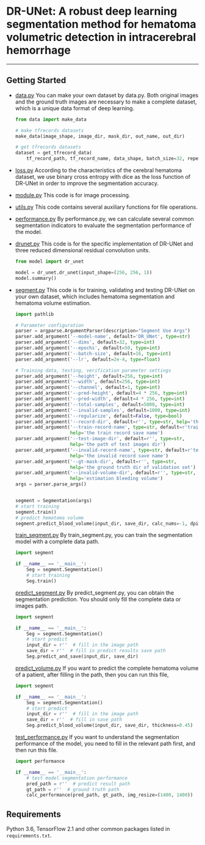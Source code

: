 # DR-UNet: A robust deep learning segmentation method for hematoma volumetric detection in intracerebral hemorrhage

------


## Getting Started

- [data.py](drunet/data.py)  You can make your own dataset by data.py. Both original images and the ground truth images are necessary to make a complete dataset, which is a unique data format of deep learning.

  ```python
  from data import make_data
  
  # make tfrecords datasets
  make_data(image_shape, image_dir, mask_dir, out_name, out_dir)
  
  # get tfrecords datasets
  dataset = get_tfrecord_data(
      tf_record_path, tf_record_name, data_shape, batch_size=32, repeat=1, shuffle=True)
  ```

- [loss.py](drunet/loss.py)  According to the characteristics of the cerebral hematoma dataset, we use binary cross entropy with dice as the loss function of DR-UNet in order to improve the segmentation accuracy. 

- [module.py](drunet/module.py) This code is for image processing.

- [utils.py](drunet/utils.py) This code contains several auxiliary functions for file operations.

- [performance.py](drunet/performance.py) By performance.py, we can calculate several common segmentation indicators to evaluate the segmentation performance of the model.

- [drunet.py](drunet/model/dr_unet.py) This code is for the specific implementation of DR-UNet and three reduced dimensional residual convolution units.

  ```python
  from model import dr_unet
  
  model = dr_unet.dr_unet(input_shape=(256, 256, 1))
  model.summary()
  ```

- [segment.py](drunet/segment.py) This code is for training, validating and testing DR-UNet on your own dataset, which includes hematoma segmentation and hematoma volume estimation.

  ```python
  import pathlib
  
  # Parameter configuration
  parser = argparse.ArgumentParser(description="Segment Use Args")
  parser.add_argument('--model-name', default='DR_UNet', type=str)
  parser.add_argument('--dims', default=32, type=int)
  parser.add_argument('--epochs', default=50, type=int)
  parser.add_argument('--batch-size', default=16, type=int)
  parser.add_argument('--lr', default=2e-4, type=float)
  
  # Training data, testing, verification parameter settings
  parser.add_argument('--height', default=256, type=int)
  parser.add_argument('--width', default=256, type=int)
  parser.add_argument('--channel', default=1, type=int)
  parser.add_argument('--pred-height', default=4 * 256, type=int)
  parser.add_argument('--pred-width', default=4 * 256, type=int)
  parser.add_argument('--total-samples', default=5000, type=int)
  parser.add_argument('--invalid-samples', default=1000, type=int)
  parser.add_argument('--regularize', default=False, type=bool)
  parser.add_argument('--record-dir', default=r'', type=str, help='the save dir of tfrecord')
  parser.add_argument('--train-record-name', type=str, default=r'train_data', 
                      help='the train record save name')
  parser.add_argument('--test-image-dir', default=r'', type=str, 
                      help='the path of test images dir')
  parser.add_argument('--invalid-record-name', type=str, default=r'test_data', 
                      help='the invalid record save name')
  parser.add_argument('--gt-mask-dir', default=r'', type=str, 
                      help='the ground truth dir of validation set')
  parser.add_argument('--invalid-volume-dir', default=r'', type=str, 
                      help='estimation bleeding volume')
  args = parser.parse_args()
  
  
  segment = Segmentation(args)
  # start training
  segment.train() 
  # predict hematoma volume
  segment.predict_blood_volume(input_dir, save_dir, calc_nums=-1, dpi=96, thickness=0.45)
  ```

  [train_segment.py](drunet/train_segment.py) By train_segment.py, you can train the segmentation model with a complete data path.
  
  ```python
  import segment
  
  if __name__ == '__main__':
      Seg = segment.Segmentation()
      # start training
      Seg.train()
  ```
  
  [predict_segment.py](drunet/predict_segment.py) By predict_segment.py, you can obtain the segmentation prediction. You should only fill the complete data or images path.
  
  ```python
  import segment
  
  if __name__ == '__main__':
      Seg = segment.Segmentation()
      # start predict
      input_dir = r''  # fill in the image path
      save_dir = r''  # fill in predict results save path
      Seg.predict_and_save(input_dir, save_dir)
  
  ```
  
  [predict_volume.py](drunet/predict_volume.py) If you want to predict the complete hematoma volume of a patient, after filling in the path, then you can run this file,
  
  ```python
  import segment
  
  if __name__ == '__main__':
      Seg = segment.Segmentation()
      # start predict
      input_dir = r''  # fill in the image path
      save_dir = r''  # fill in save path
      Seg.predict_blood_volume(input_dir, save_dir, thickness=0.45)
  ```
  
  [test_performance.py](drunet/test_performance.py) If you want to understand the segmentation performance of the model, you need to fill in the relevant path first, and then run this file.
  
  ```python
  import performance
  
  if __name__ == '__main__':
      # test model segmentation performance
      pred_path = r''  # predict result path
      gt_path = r''  # ground truth path
      calc_performance(pred_path, gt_path, img_resize=(1400, 1400))
  ```
  
  

## Requirements

Python 3.6, TensorFlow 2.1 and other common packages listed in `requirements.txt`.

